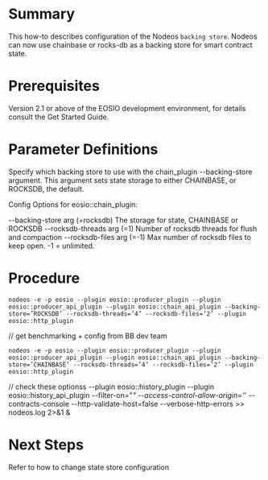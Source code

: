 # Summary
This how-to describes configuration of the Nodeos `backing store`. Nodeos can now use chainbase or rocks-db as a backing store for smart contract state.
   
# Prerequisites
Version 2.1 or above of the EOSIO development environment, for details consult the Get Started Guide. 

# Parameter Definitions 
Specify which backing store to use with the chain_plugin --backing-store argument. This argument sets state  storage to either CHAINBASE, or ROCKSDB, the default.

Config Options for eosio::chain_plugin:

 --backing-store arg (=rocksdb)        The storage for state, CHAINBASE or 
                                        ROCKSDB
  --rocksdb-threads arg (=1)            Number of rocksdb threads for flush and
                                        compaction
  --rocksdb-files arg (=-1)             Max number of rocksdb files to keep 
                                        open. -1 = unlimited.
 
# Procedure

```shell
nodeos -e -p eosio --plugin eosio::producer_plugin --plugin eosio::producer_api_plugin --plugin eosio::chain_api_plugin --backing-store=’ROCKSDB’ --rocksdb-threads=’4’ --rocksdb-files=’2’ --plugin eosio::http_plugin 
```

// get benchmarking + config from BB dev team

```shell
nodeos -e -p eosio --plugin eosio::producer_plugin --plugin eosio::producer_api_plugin --plugin eosio::chain_api_plugin --backing-store=’CHAINBASE’ --rocksdb-threads=’4’ --rocksdb-files=’2’ --plugin eosio::http_plugin 
```

// check these optionss
--plugin eosio::history_plugin --plugin eosio::history_api_plugin --filter-on="*" --access-control-allow-origin='*' --contracts-console --http-validate-host=false --verbose-http-errors >> nodeos.log 2>&1 &

# Next Steps

Refer to how to change state store configuration

